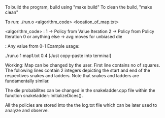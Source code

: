To build the program, build using "make build"
To clean the build, "make clean"

To run:
./run.o <algorithm_code> <location_of_map.txt> <gamma>

<algorithm_code> : 
		1 			-> Policy from Value Iteration
		2 			-> Policy from Policy Iteration
		0 or anything else	-> avg moves for unbiased die

<gamma> : Any value from 0-1
Example usage:

./run.o 1 map1.txt 0.4
[Just copy-paste into terminal]




Working: 
Map can be changed by the user. First line contains no of squares. The following lines contain 2 integers depicting the start and end of the respectives snakes and ladders. Note that snakes and ladders are fundamentally similar.

The die probabilites can be changed in the snakeladder.cpp file within the function snakeladder::InitializeDices().

All the policies are stored into the the log.txt file which can be later used to analyze and observe. 


